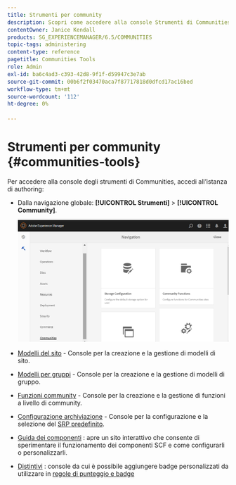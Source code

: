 ```yaml
---
title: Strumenti per community
description: Scopri come accedere alla console Strumenti di Communities tramite l’istanza Autore.
contentOwner: Janice Kendall
products: SG_EXPERIENCEMANAGER/6.5/COMMUNITIES
topic-tags: administering
content-type: reference
pagetitle: Communities Tools
role: Admin
exl-id: ba6c4ad3-c393-42d8-9f1f-d59947c3e7ab
source-git-commit: 00b6f2f03470aca7f87717818d0dfcd17ac16bed
workflow-type: tm+mt
source-wordcount: '112'
ht-degree: 0%

---
```


# Strumenti per community {#communities-tools}

Per accedere alla console degli strumenti di Communities, accedi all’istanza di authoring:

* Dalla navigazione globale: **[!UICONTROL Strumenti]** > **[!UICONTROL Community]**.

  ![community](assets/communities-home.png)

* [Modelli del sito](sites.md) - Console per la creazione e la gestione di modelli di sito.

* [Modelli per gruppi](tools-groups.md) - Console per la creazione e la gestione di modelli di gruppo.

* [Funzioni community](functions.md) - Console per la creazione e la gestione di funzioni a livello di community.

* [Configurazione archiviazione](srp-config.md) - Console per la configurazione e la selezione del [SRP predefinito](working-with-srp.md).

* [Guida dei componenti](components-guide.md) : apre un sito interattivo che consente di sperimentare il funzionamento dei componenti SCF e come configurarli o personalizzarli.

* [Distintivi](badges.md) : console da cui è possibile aggiungere badge personalizzati da utilizzare in [regole di punteggio e badge](implementing-scoring.md)
